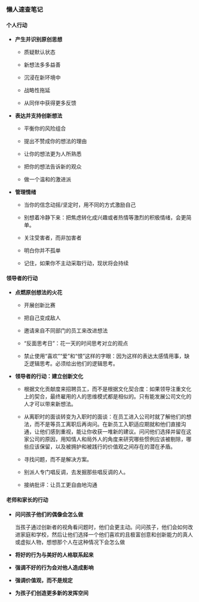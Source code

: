 ### 懒人速查笔记

#### 个人行动

- **产生并识别原创思想**

    - 质疑默认状态
    
    - 新想法多多益善
    
    - 沉浸在新环境中
    
    - 战略性拖延
    
    - 从同伴中获得更多反馈

- **表达并支持创新想法**

    - 平衡你的风险组合
    
    - 提出不赞成你的想法的理由
    
    - 让你的想法更为人所熟悉
    
    - 把你的想法告诉新的观众
    
    - 做一个温和的激进派

- **管理情绪**

    - 当你的信念动摇/坚定时，用不同的方式激励自己
    
    - 别想着冷静下来：把焦虑转化成兴趣或者热情等激烈的积极情绪，会更简单。
    
    - 关注受害者，而非加害者
    
    - 明白你并不孤单
    
    - 记住，如果你不主动采取行动，现状将会持续
    
#### 领导者的行动

- **点燃原创想法的火花**

    - 开展创新比赛
    
    - 把自己变成敌人
    
    - 邀请来自不同部门的员工来改进想法
    
    - “反面思考日”：花一天的时间思考对立的观点
    
    - 禁止使用“喜欢”“爱”和“恨”这样的字眼：因为这样的表达太感情用事，缺乏逻辑思考。必须给出他们的逻辑思考。
    
- **领导者的行动：建立创新文化**

    - 根据文化贡献度来招聘员工，而不是根据文化契合度：如果领导注重文化上的契合，最终雇用的人的思维模式都是相似的。只有能发展公司文化的人才可以带来新想法。
    
    - 从离职时的面谈转变为入职时的面谈：在员工进入公司时就了解他们的想法，而不是等员工离职后再询问。在新员工入职适应期就和他们直接沟通，让他们感到重视，能让你收获一堆新的建议。问问他们选择并留在这家公司的原因，用知情人和局外人的角度来研究哪些惯例应该被剔除，哪些应该保留，以及被拥护和被践行的价值观之间存在的潜在矛盾。
    
    - 寻找问题，而不是解决方案。
    
    - 别派人专门唱反调，去发掘那些唱反调的人。
    
    - 接纳批评：让员工更自由地沟通
    
#### 老师和家长的行动

- **问问孩子他们的偶像会怎么做**

    当孩子通过创新者的视角看问题时，他们会更主动。问问孩子，他们会如何改进家庭和学校，然后让他们选择一个他们喜欢的且极富创意和创新能力的真人或虚拟人物，想想那个人在这种情况下会怎么做

- **将好的行为与美好的人格联系起来**

- **强调不好的行为会对他人造成影响**

- **强调价值观，而不是规定**

- **为孩子们创造更多新的发挥空间**